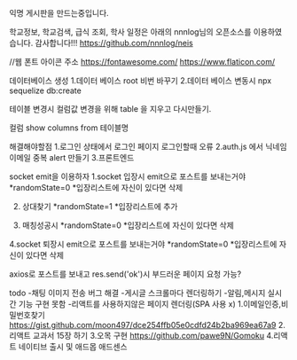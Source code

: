 익명 게시판을 만드는중입니다.

학교정보, 학교검색, 급식 조회, 학사 일정은 아래의 nnnlog님의 오픈소스를
이용하였습니다. 감사합니다!!!
https://github.com/nnnlog/neis

//웹 폰트 아이콘 주소
https://fontawesome.com/
https://www.flaticon.com/

데이터베이스 생성
1.데이터 베이스 root 비번 바꾸기
2.데이터 베이스 변동시 npx sequelize db:create

테이블 변경시 컬럼값 변경을 위해
table 을 지우고 다시만들기.

컬럼
show columns from 테이블명


해결해야할점
1.로그인 상태에서 로그인 페이지 로그인할때 오류
2.auth.js 에서 닉네임 이메일 중복 alert 만들기
3.프론트엔드


socket emit을 이용하자
1.socket 입장시 emit으로 포스트를 보내는거야
*randomState=0
*입장리스트에 자신이 있다면 삭제 

2. 상대찾기
*randomState=1
*입장리스트에 추가

3. 매칭성공시 
*randomState=0
*입장리스트에 자신이 있다면 삭제 

4.socket 퇴장시 emit으로 포스트를 보내는거야
*randomState=0
*입장리스트에 자신이 있다면 삭제 


axios로 포스트를 보내고 res.send('ok')시 부드러운 페이지 요청 가능?


todo
-채팅 이미지 전송 버그 해결
-게시글 스크롤마다 렌더링하기
-알림,메시지 실시간 기능 구현 못함
-리액트를 사용하지않은 페이지 렌더링(SPA 사용 x)
1.이메일인증,비밀번호찾기
https://gist.github.com/moon497/dce254ffb05e0cdfd24b2ba969ea67a9
2.리액트 교과서 15장 하기
3.오목 구현
https://github.com/pawe9N/Gomoku
4.리액트 네이티브 출시 및 애드몹 애드센스
